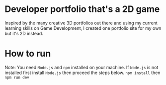 # Developer portfolio that's a 2D game

Inspired by the many creative 3D portfolios out there and using my current learning skills on Game Development, I created one portfolio site for my own but it's 2D instead.

# How to run

Note: You need `Node.js` and `npm` installed on your machine.
	If `Node.js` is not installed first install `Node.js` then proceed the steps below.
`npm install` then `npm run dev`
 